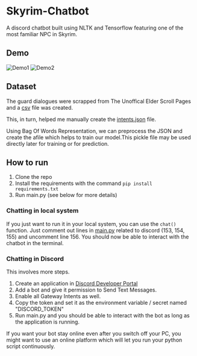 # Skyrim-Chatbot

A discord chatbot built using NLTK and Tensorflow featuring one of the most familiar NPC in Skyrim.

## Demo
![Demo1](https://user-images.githubusercontent.com/59202185/197256690-9183f8ad-c3d2-4f89-a0f3-0bb35b29943c.gif)
![Demo2](https://user-images.githubusercontent.com/59202185/197256790-23bca9d3-dee7-4b3a-b6c6-8fe7c5882e31.gif)

## Dataset
The guard dialogues were scrapped from The Unoffical Elder Scroll Pages and a [csv](dataset//guard_dialogues.csv) file was created.

This, in turn, helped me manually create the [intents.json](intents.json) file.

Using Bag Of Words Representation, we can preprocess the JSON and create the afile which helps to train our model.This pickle file may be used directly later for training or for prediction.

## How to run
1.  Clone the repo
2.  Install the requirements with the command `pip install requirements.txt`
3.  Run main.py (see below for more details)
### Chatting in local system
If you just want to run it in your local system, you can use the `chat()` function. Just comment out lines in [main.py](/main.py) related to discord (153, 154, 155) and uncomment line 156. You should now be able to interact with the chatbot in the terminal.

### Chatting in Discord
This involves more steps.
1. Create an application in [Discord Developer Portal](https://discord.com/developers/applications)
2. Add a bot and give it permission to Send Text Messages.
3. Enable all Gateway Intents as well.
4. Copy the token and set it as the  environment variable / secret named "DISCORD_TOKEN"
5. Run main.py and you should be able to interact with the bot as long as the application is running.

If you want your bot stay online even after you switch off your PC, you might want to use an online platform which will let you run your python script continuously.
